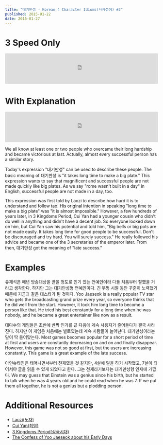 ```yaml
---
title: "대기만성 - Korean 4 Character Idioms(사자성어) #2"
published: 2015-01-22
date: 2015-01-27
---
```


#  3 Speed Only

<iframe id="audio_iframe" src="https://www.podbean.com/media/player/zsrtw-534b15/initByJs/1/auto/1?skin=4" width="100%" height="100" frameborder="0" scrolling="no"></iframe>

#  With Explanation

<iframe id="audio_iframe" src="https://www.podbean.com/media/player/umecb-534b17/initByJs/1/auto/1?skin=4" width="100%" height="100" frameborder="0" scrolling="no"></iframe>

We all know at least one or two people who overcame their long hardship and became victorious at last. Actually, almost every successful person has a similar story.

Today's expression "대기만성" can be used to describe these people. The basic meaning of 대기만성 is "it takes long time to make a big plate." This expression wants to say that magnificent and successful people are not made quickly like big plates. As we say "rome wasn't built in a day" in English, successful people are not made in a day, too.

This expression was first told by Laozi to describe how hard it is to understand and follow tao. His original intention in speaking "long time to make a big plate" was "it is almost impossible." However, a few hundreds of years later, in 3 Kingdoms Period, Cui Yan had a younger cousin who didn't do well in anything and didn't have a decent job. So everyone looked down on him, but Cui Yan saw his potential and told him, "Big bells or big pots are not made easily. It takes long time for good people to be successful. Don't be discouraged and try hard. You will surely success." He really followed his advice and became one of the 3 secretaries of the emperor later. From then, 대기만성 got the meaning of "late success."

#  Examples

유재석은 매년 방송대상을 받을 정도로 인기 있는 연예인이라 다들 처음부터 잘했을 거라고 생각한다. 하지만 그는 대기만성형 연예인이다. 긴 무명 시절 동안 꾸준히 노력했기 때문에 지금과 같은 대스타가 된 것이다.
Yoo Jaeseok is a really popular TV star who gets the broadcasting grand prize every year, so everyone thinks that he did well from the start. However, it took him long time to become a person like that. He tried his best constantly for a long time when he was nobody, and he became a great entertainer like now as a result.

대다수의 게임들은 초반에 반짝 인기를 끈 다음에 계속 사용자가 줄어들다가 결국 사라진다. 하지만 이 게임은 처음에는 별로였는데 계속 사람들이 늘어난다. 대기만성이라는 말이 딱 들어맞는다.
Most games becomes popular for a short period of time at first and users are constantly decreasing on and on and finally disappear. However, this game was not so good at first, but the users are increasing constantly. This game is a great example of the late success.

아인슈타인은 태어나면서부터 천재였을 것 같지만, 4살에 말을 하기 시작했고, 7살이 되어서야 글을 읽을 수 있게 되었다고 한다. 그는 천재라기보다는 대기만성형 인재에 가깝다.
We may guess that Einstein was a genius since his birth, but he started to talk when he was 4 years old and he could read when he was 7. If we put them all together, he is not a genius but a plodding person.

#  Additional Resources


* [Laozi(노자)](https://en.wikipedia.org/wiki/Laozi)
* [Cui Yan(최염)](https://en.wikipedia.org/wiki/Cui_Yan)
* [3 Kingdoms Period(삼국시대)](https://en.wikipedia.org/wiki/Three_Kingdoms)
* [The Confess of Yoo Jaeseok about his Early Days](https://www.youtube.com/watch?v=e0JiLVyOekM)
